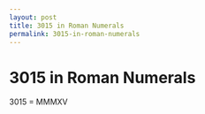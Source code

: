 ```yaml
---
layout: post
title: 3015 in Roman Numerals
permalink: 3015-in-roman-numerals
---
```


# 3015 in Roman Numerals

3015 = MMMXV
